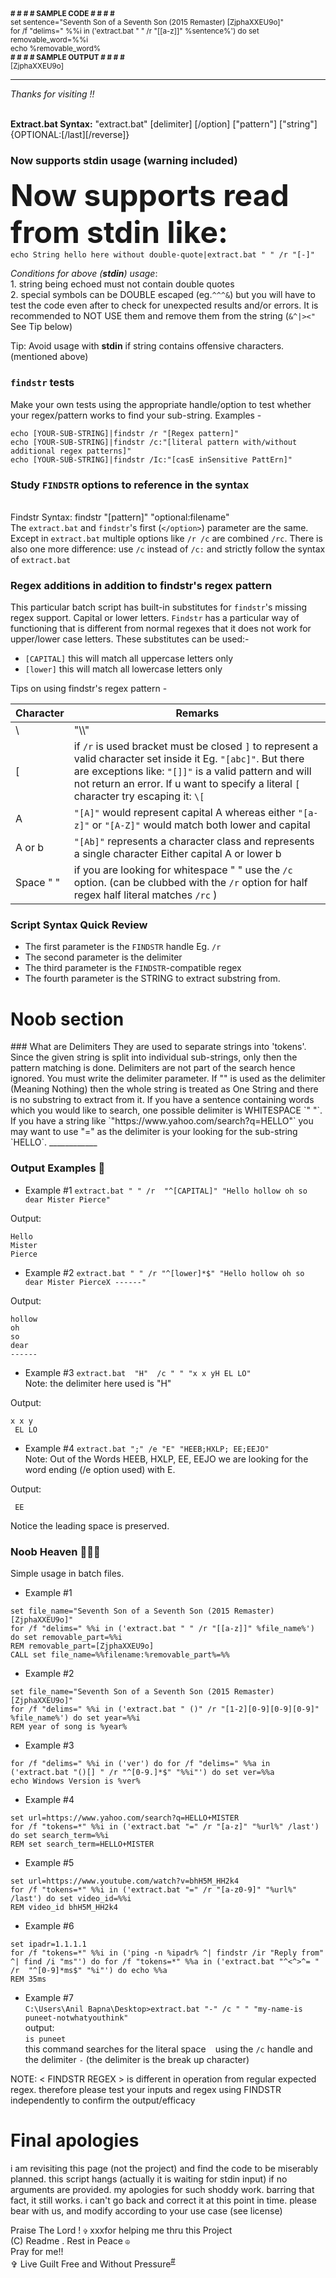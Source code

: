 
<SUP>
<b># # # # SAMPLE CODE # # # #<br></b>
set sentence="Seventh Son of a Seventh Son (2015 Remaster) [ZjphaXXEU9o]"<br>
for /f "delims=" %%i in ('extract.bat " " /r  "[[a-z]]" %sentence%') do set removable_word=%%i<br>
echo %removable_word%<br>
<b># # # # SAMPLE OUTPUT # # # #</b><br>
[ZjphaXXEU9o]
 </SUP>
 
________
_Thanks for visiting !!_
 </p>

<br><b>Extract.bat Syntax:</b>
"extract.bat" [delimiter] [/option] ["pattern"] ["string"] {OPTIONAL:[/last][/reverse]}


### Now supports stdin usage (warning included)
<font size=15><b>Now supports read from stdin like:</font></b>
<br>`echo String hello here without double-quote|extract.bat " " /r "[-]"`

_Conditions for above (**stdin**) usage_: <br>1. string being echoed must not contain double quotes
<br>2. special symbols can be DOUBLE escaped (eg.`^^^&`) but you will have to test the code even after to check for unexpected results and/or errors. It is recommended to NOT USE them and remove them from the string (`&^|><"` See Tip below)

Tip: Avoid usage with **stdin** if string contains offensive characters. (mentioned above)

### `findstr` tests
Make your own tests using the appropriate handle/option to test whether your regex/pattern works to find your sub-string.
Examples -
```
echo [YOUR-SUB-STRING]|findstr /r "[Regex pattern]"
echo [YOUR-SUB-STRING]|findstr /c:"[literal pattern with/without additional regex patterns]"
echo [YOUR-SUB-STRING]|findstr /Ic:"[casE inSensitive PattErn]"
```

### Study `FINDSTR` options to reference in the syntax
<br>Findstr Syntax: findstr </option> "[pattern]" "optional:filename"<br>
The `extract.bat` and `findstr`'s first (`</option>`) parameter are the same. Except in `extract.bat` multiple options like `/r /c`  are combined  `/rc`. There is also one more difference: use `/c` instead of `/c:` and strictly follow the syntax of `extract.bat`

### Regex additions in addition to findstr's regex pattern
This particular batch script has built-in substitutes for `findstr`'s missing regex support. 
Capital or lower letters. 
`Findstr` has a particular way of functioning that is different from normal regexes that it does not work for upper/lower case letters.
These substitutes can be used:-
- `[CAPITAL]` this will match all uppercase letters only
- `[lower]` this will match all lowercase letters only


Tips on using findstr's regex pattern -

| Character       | Remarks          |
| --------------- | --------------- |
| \    | "\\\\"    |
| [   | if `/r` is used bracket must be closed `]` to represent a valid character set inside it Eg. `"[abc]"`. But there are exceptions like: `"[]]"` is a valid pattern and will not return an error. If u want to specify a literal `[` character try escaping it: `\[`  |
| A   | `"[A]"` would represent capital A whereas either `"[a-z]"` or `"[A-Z]"` would match both lower and capital   |
| A or b   | `"[Ab]"` represents a character class and represents a single character Either capital A or lower b  |
| Space " "    | if you are looking for whitespace " " use the `/c` option. (can be clubbed with the `/r` option for half regex half literal matches `/rc` )   |

### Script Syntax Quick Review
- The first parameter is the `FINDSTR` handle Eg. `/r`
- The second parameter is the delimiter
- The third parameter is the `FINDSTR`-compatible regex
- The fourth parameter is the STRING to extract substring from.

<h1>Noob section</h1>
### What are Delimiters
They are used to separate strings into 'tokens'. Since the given string is split into individual sub-strings, only then the pattern matching is done. Delimiters are  not part of the search hence ignored. You must write the delimiter parameter. If "" is used as the delimiter (Meaning Nothing) then the whole string is treated as One String and there is no substring to extract from it. If you have a sentence containing words which you would like to search, one possible delimiter is WHITESPACE `" "`. If you have a string like `"https://www.yahoo.com/search?q=HELLO"` you may want to use "=" as the delimiter is your looking for the sub-string `HELLO`. 
____________

### Output Examples  :newspaper:
- Example #1 ```extract.bat " " /r  "^[CAPITAL]" "Hello hollow oh so dear Mister Pierce"```

Output:
```
Hello
Mister
Pierce
```
- Example #2 ```extract.bat " " /r "^[lower]*$" "Hello hollow oh so dear Mister PierceX ------"```

Output:
```
hollow
oh
so
dear
------
```
- Example #3 ```extract.bat  "H"  /c " " "x x yH EL LO"```
<br>Note: the delimiter here used is "H"

Output:
```
x x y
 EL LO
```
- Example #4 ```extract.bat ";" /e "E" "HEEB;HXLP; EE;EEJO"```
<br>Note: Out of the Words HEEB, HXLP, EE, EEJO we are looking for the word ending (/e option used) 
with E.

Output:
```
 EE
```
Notice the leading space is preserved.

### Noob Heaven :hear_no_evil::hear_no_evil:🥳
Simple usage in batch files.
- Example #1
```
set file_name="Seventh Son of a Seventh Son (2015 Remaster) [ZjphaXXEU9o]"
for /f "delims=" %%i in ('extract.bat " " /r "[[a-z]]" %file_name%') do set removable_part=%%i
REM removable_part=[ZjphaXXEU9o]
CALL set file_name=%%filename:%removable_part%=%%
```
- Example #2
```
set file_name="Seventh Son of a Seventh Son (2015 Remaster) [ZjphaXXEU9o]"
for /f "delims=" %%i in ('extract.bat " ()" /r "[1-2][0-9][0-9][0-9]" %file_name%') do set year=%%i
REM year of song is %year%
```
- Example #3
```
for /f "delims=" %%i in ('ver') do for /f "delims=" %%a in ('extract.bat "()[] " /r "^[0-9.]*$" "%%i"') do set ver=%%a
echo Windows Version is %ver%
```
- Example #4
```
set url=https://www.yahoo.com/search?q=HELLO+MISTER
for /f "tokens=*" %%i in ('extract.bat "=" /r "[a-z]" "%url%" /last') do set search_term=%%i
REM set search_term=HELLO+MISTER
```
- Example #5
```
set url=https://www.youtube.com/watch?v=bhH5M_HH2k4
for /f "tokens=*" %%i in ('extract.bat "=" /r "[a-z0-9]" "%url%" /last') do set video_id=%%i
REM video_id bhH5M_HH2k4
```
- Example #6
```
set ipadr=1.1.1.1
for /f "tokens=*" %%i in ('ping -n %ipadr% ^| findstr /ir "Reply from" ^| find /i "ms"') do for /f "tokens=*" %%a in ('extract.bat "^<^>^= " /r  "^[0-9]*ms$" "%i"') do echo %%a
REM 35ms
```
- Example #7<br>
`C:\Users\Anil Bapna\Desktop>extract.bat "-" /c " " "my-name-is puneet-notwhatyouthink"`<br>output:<br>
`is puneet`<br>this command searches for the literal space ` ` using the `/c` handle and the delimiter `-` (the delimiter is the break up character) 

NOTE: < FINDSTR REGEX > is different in operation from regular expected regex. therefore please test your inputs and regex using FINDSTR independently to confirm the output/efficacy
<h1> Final apologies</h1>
i am revisiting this page (not the project) and find the code to be miserably planned. this script hangs (actually it is waiting for stdin input) if no arguments are provided. my apologies for such shoddy work. barring that fact, it still works. i can't go back and correct it at this point in time. please bear with us, and modify according to your use case (see license)

Praise The Lord ! `✞` xxxfor helping me thru this Project
<br>(C) Readme . Rest in Peace `☮`
<br>Pray for me!!
<br>✞ Live Guilt Free and Without Pressure<sup><a href="#abcd">#</a></sup></p>
